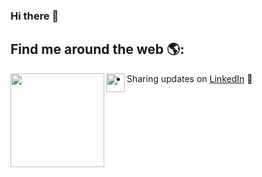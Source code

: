 ### Hi there 👋

## Find me around the web 🌎: 
<a href="https://github.com/sponsors/M0nica"><img align="left" width="150" height="150" src="https://github.com/M0nica/M0nica/blob/main/octomonica/m0nica-octocat-rotating.gif?raw=true"></a>
<a href="https://github.com/AtheerAlamri"><img align="left" width="30" height="30" src="https://dynamic.brandcrowd.com/asset/logo/5a092884-a921-453d-9e8b-9e95a7dd8c8a/logo-search-grid-2x?v=637726507253800000&text=Atheer+&colorpalette=grayscale"></a>
- Sharing updates on <a href="https://www.linkedin.com/in/atheer-alamri-ba842a21b">LinkedIn</a> 💼
